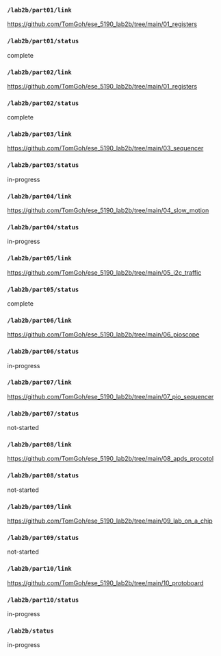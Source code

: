 ### `/lab2b/part01/link`
https://github.com/TomGoh/ese_5190_lab2b/tree/main/01_registers
### `/lab2b/part01/status`
complete
### `/lab2b/part02/link`
https://github.com/TomGoh/ese_5190_lab2b/tree/main/01_registers
### `/lab2b/part02/status`
complete
### `/lab2b/part03/link`
https://github.com/TomGoh/ese_5190_lab2b/tree/main/03_sequencer
### `/lab2b/part03/status`
in-progress
### `/lab2b/part04/link`
https://github.com/TomGoh/ese_5190_lab2b/tree/main/04_slow_motion
### `/lab2b/part04/status`
in-progress
### `/lab2b/part05/link`
https://github.com/TomGoh/ese_5190_lab2b/tree/main/05_i2c_traffic
### `/lab2b/part05/status`
complete
### `/lab2b/part06/link`
https://github.com/TomGoh/ese_5190_lab2b/tree/main/06_pioscope
### `/lab2b/part06/status`
in-progress
### `/lab2b/part07/link`
https://github.com/TomGoh/ese_5190_lab2b/tree/main/07_pio_sequencer
### `/lab2b/part07/status`
not-started
### `/lab2b/part08/link`
https://github.com/TomGoh/ese_5190_lab2b/tree/main/08_apds_procotol
### `/lab2b/part08/status`
not-started
### `/lab2b/part09/link`
https://github.com/TomGoh/ese_5190_lab2b/tree/main/09_lab_on_a_chip
### `/lab2b/part09/status`
not-started
### `/lab2b/part10/link`
https://github.com/TomGoh/ese_5190_lab2b/tree/main/10_protoboard
### `/lab2b/part10/status`
in-progress
### `/lab2b/status`
in-progress

